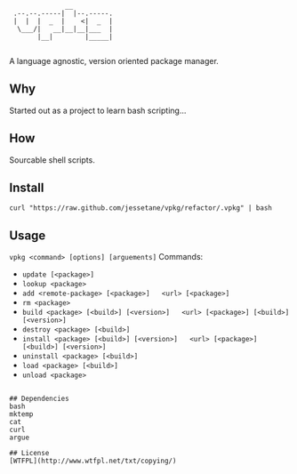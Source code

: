 ```
              __          
 .--.--.-----|  |--.-----.
 |  |  |  _  |    <|  _  |
  \___/|   __|__|__|___  |
       |__|        |_____|
	
```
A language agnostic, version oriented package manager.

## Why
Started out as a project to learn bash scripting...

## How
Sourcable shell scripts.

## Install
`curl "https://raw.github.com/jessetane/vpkg/refactor/.vpkg" | bash`

## Usage
`vpkg <command> [options] [arguements]`
Commands:
* `update [<package>]`
* `lookup <package>`
* `add <remote-package> [<package>]  
    <url> [<package>]`
* `rm <package>`
* `build <package> [<build>] [<version>]  
      <url> [<package>] [<build>] [<version>]`
* `destroy <package> [<build>]`
* `install <package> [<build>] [<version>]  
        <url> [<package>] [<build>] [<version>] `
* `uninstall <package> [<build>]`
* `load <package> [<build>]`
* `unload <package>`
```

## Dependencies
bash  
mktemp  
cat  
curl  
argue  

## License
[WTFPL](http://www.wtfpl.net/txt/copying/)
